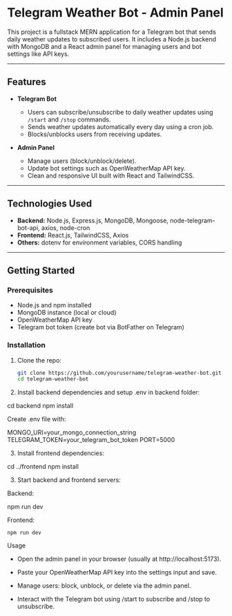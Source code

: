 # Telegram Weather Bot - Admin Panel

This project is a fullstack MERN application for a Telegram bot that sends daily weather updates to subscribed users. It includes a Node.js backend with MongoDB and a React admin panel for managing users and bot settings like API keys.

---

## Features

- **Telegram Bot**
  - Users can subscribe/unsubscribe to daily weather updates using `/start` and `/stop` commands.
  - Sends weather updates automatically every day using a cron job.
  - Blocks/unblocks users from receiving updates.

- **Admin Panel**
  - Manage users (block/unblock/delete).
  - Update bot settings such as OpenWeatherMap API key.
  - Clean and responsive UI built with React and TailwindCSS.

---

## Technologies Used

- **Backend:** Node.js, Express.js, MongoDB, Mongoose, node-telegram-bot-api, axios, node-cron
- **Frontend:** React.js, TailwindCSS, Axios
- **Others:** dotenv for environment variables, CORS handling

---

## Getting Started

### Prerequisites

- Node.js and npm installed
- MongoDB instance (local or cloud)
- OpenWeatherMap API key
- Telegram bot token (create bot via BotFather on Telegram)

### Installation

1. Clone the repo:

   ```bash
   git clone https://github.com/yourusername/telegram-weather-bot.git
   cd telegram-weather-bot

2. Install backend dependencies and setup .env in backend folder:

cd backend
npm install

Create .env file with:

MONGO_URI=your_mongo_connection_string
TELEGRAM_TOKEN=your_telegram_bot_token
PORT=5000

3. Install frontend dependencies:

cd ../frontend
npm install

3. Start backend and frontend servers:

Backend:

npm run dev

Frontend:

    npm run dev

Usage

-  Open the admin panel in your browser (usually at http://localhost:5173).

-  Paste your OpenWeatherMap API key into the settings input and save.

-  Manage users: block, unblock, or delete via the admin panel.

-  Interact with the Telegram bot using /start to subscribe and /stop to unsubscribe.


